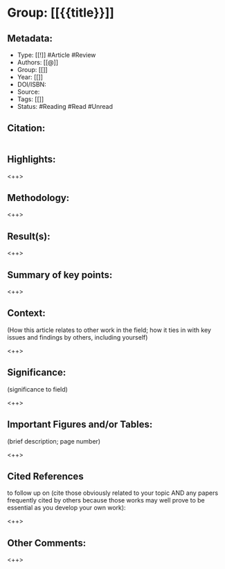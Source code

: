 # Group: [[{{title}}]]
## Metadata:
- Type: [[!]] #Article #Review
- Authors:  [[@]]
- Group: [[]]
- Year: [[]]
- DOI/ISBN: 
- Source: 
- Tags: [[]]
- Status: #Reading #Read #Unread

## Citation:
``` latex here 
```

## Highlights:

<++>

## Methodology:

<++>

## Result(s):

<++>

## Summary of key points:

<++>

## Context:
(How this article relates to other work in the field; how it ties in with key issues and findings by others, including yourself)

<++>

## Significance:
(significance to field)

<++>

## Important Figures and/or Tables:
(brief description; page number)

<++>

## Cited References 
to follow up on (cite those obviously related to your topic AND any papers frequently cited by others because those works may well prove to be essential as you develop your own work):

<++>

## Other Comments:

<++>